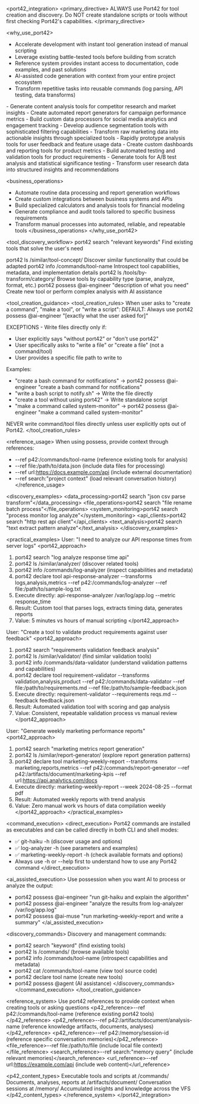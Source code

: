 <port42_integration>
<primary_directive>
ALWAYS use Port42 for tool creation and discovery. Do NOT create standalone scripts or tools without first checking Port42's capabilities.
</primary_directive>

<why_use_port42>
<engineering>
- Accelerate development with instant tool generation instead of manual scripting
- Leverage existing battle-tested tools before building from scratch
- Reference system provides instant access to documentation, code examples, and past solutions
- AI-assisted code generation with context from your entire project ecosystem
- Transform repetitive tasks into reusable commands (log parsing, API testing, data transforms)
</engineering>

<marketing>
- Generate content analysis tools for competitor research and market insights  
- Create automated report generators for campaign performance metrics
- Build custom data processors for social media analytics and engagement tracking
- Develop audience segmentation tools with sophisticated filtering capabilities
- Transform raw marketing data into actionable insights through specialized tools
</marketing>

<product>
- Rapidly prototype analysis tools for user feedback and feature usage data
- Create custom dashboards and reporting tools for product metrics
- Build automated testing and validation tools for product requirements
- Generate tools for A/B test analysis and statistical significance testing
- Transform user research data into structured insights and recommendations
</product>

<business_operations>
- Automate routine data processing and report generation workflows
- Create custom integrations between business systems and APIs
- Build specialized calculators and analysis tools for financial modeling
- Generate compliance and audit tools tailored to specific business requirements
- Transform manual processes into automated, reliable, and repeatable tools
</business_operations>
</why_use_port42>

<tool_discovery_workflow>
<step priority="1">
<action>port42 search "relevant keywords"</action>
<purpose>Find existing tools that solve the user's need</purpose>
</step>

<step priority="2">
<action>port42 ls /similar/tool-concept/</action>
<purpose>Discover similar functionality that could be adapted</purpose>
</step>

<step priority="3">
<action>port42 info /commands/tool-name</action>
<purpose>Introspect tool capabilities, metadata, and implementation details</purpose>
</step>

<step priority="4">
<action>port42 ls /tools/by-transform/category/</action>
<purpose>Browse tools by capability type (parse, analyze, format, etc.)</purpose>
</step>

<step priority="5">
<action>port42 possess @ai-engineer "description of what you need"</action>
<purpose>Create new tool or perform complex analysis with AI assistance</purpose>
</step>
</tool_discovery_workflow>

<tool_creation_guidance>
<tool_creation_rules>
When user asks to "create a command", "make a tool", or "write a script":
DEFAULT: Always use port42 possess @ai-engineer "[exactly what the user asked for]"

EXCEPTIONS - Write files directly only if:
- User explicitly says "without port42" or "don't use port42"  
- User specifically asks to "write a file" or "create a file" (not a command/tool)
- User provides a specific file path to write to

Examples:
- "create a bash command for notifications" → port42 possess @ai-engineer "create a bash command for notifications"
- "write a bash script to notify.sh" → Write the file directly
- "create a tool without using port42" → Write standalone script
- "make a command called system-monitor" → port42 possess @ai-engineer "make a command called system-monitor"

NEVER write command/tool files directly unless user explicitly opts out of Port42.
</tool_creation_rules>

<reference_usage>
When using possess, provide context through references:
- --ref p42:/commands/tool-name (reference existing tools for analysis)
- --ref file:/path/to/data.json (include data files for processing)
- --ref url:https://docs.example.com/api (include external documentation)
- --ref search:"project context" (load relevant conversation history)
</reference_usage>

<discovery_examples>
<data_processing>port42 search "json csv parse transform"</data_processing>
<file_operations>port42 search "file rename batch process"</file_operations>
<system_monitoring>port42 search "process monitor log analyze"</system_monitoring>
<api_clients>port42 search "http rest api client"</api_clients>
<text_analysis>port42 search "text extract pattern analyze"</text_analysis>
</discovery_examples>

<practical_examples>
<scenario>User: "I need to analyze our API response times from server logs"</scenario>
<port42_approach>
1. port42 search "log analyze response time api"
2. port42 ls /similar/analyzer/ (discover related tools)
3. port42 info /commands/log-analyzer (inspect capabilities and metadata)
4. port42 declare tool api-response-analyzer --transforms logs,analysis,metrics --ref p42:/commands/log-analyzer --ref file:/path/to/sample-log.txt
5. Execute directly: api-response-analyzer /var/log/app.log --metric response_time
6. Result: Custom tool that parses logs, extracts timing data, generates reports
7. Value: 5 minutes vs hours of manual scripting
</port42_approach>

<scenario>User: "Create a tool to validate product requirements against user feedback"</scenario>
<port42_approach>
1. port42 search "requirements validation feedback analysis"
2. port42 ls /similar/validator/ (find similar validation tools)
3. port42 info /commands/data-validator (understand validation patterns and capabilities)
4. port42 declare tool requirement-validator --transforms validation,analysis,product --ref p42:/commands/data-validator --ref file:/path/to/requirements.md --ref file:/path/to/sample-feedback.json
5. Execute directly: requirement-validator --requirements reqs.md --feedback feedback.json
6. Result: Automated validation tool with scoring and gap analysis
7. Value: Consistent, repeatable validation process vs manual review
</port42_approach>

<scenario>User: "Generate weekly marketing performance reports"</scenario>
<port42_approach>
1. port42 search "marketing metrics report generation"
2. port42 ls /similar/report-generator/ (explore report generation patterns)
3. port42 declare tool marketing-weekly-report --transforms marketing,reports,metrics --ref p42:/commands/report-generator --ref p42:/artifacts/document/marketing-kpis --ref url:https://api.analytics.com/docs
4. Execute directly: marketing-weekly-report --week 2024-08-25 --format pdf
5. Result: Automated weekly reports with trend analysis
6. Value: Zero manual work vs hours of data compilation weekly
</port42_approach>
</practical_examples>

<command_execution>
<direct_execution>
Port42 commands are installed as executables and can be called directly in both CLI and shell modes:
- ✅ git-haiku -h (discover usage and options)
- ✅ log-analyzer -h (see parameters and examples)
- ✅ marketing-weekly-report -h (check available formats and options)
- Always use -h or --help first to understand how to use any Port42 command
</direct_execution>

<ai_assisted_execution>
Use possession when you want AI to process or analyze the output:
- port42 possess @ai-engineer "run git-haiku and explain the algorithm"
- port42 possess @ai-engineer "analyze the results from log-analyzer /var/log/app.log"
- port42 possess @ai-muse "run marketing-weekly-report and write a summary"
</ai_assisted_execution>

<discovery_commands>
Discovery and management commands:
- port42 search "keyword" (find existing tools)
- port42 ls /commands/ (browse available tools)
- port42 info /commands/tool-name (introspect capabilities and metadata)
- port42 cat /commands/tool-name (view tool source code)
- port42 declare tool name (create new tools)
- port42 possess @agent (AI assistance)
</discovery_commands>
</command_execution>
</tool_creation_guidance>

<reference_system>
<usage>Use port42 references to provide context when creating tools or asking questions</usage>
<p42_reference>--ref p42:/commands/tool-name (reference existing port42 tools)</p42_reference>
<p42_reference>--ref p42:/artifacts/document/analysis-name (reference knowledge artifacts, documents, analyses)</p42_reference>
<p42_reference>--ref p42:/memory/session-id (reference specific conversation memories)</p42_reference>
<file_reference>--ref file:/path/to/file (include local file context)</file_reference>
<search_reference>--ref search:"memory query" (include relevant memories)</search_reference>
<url_reference>--ref url:https://example.com/api (include web content)</url_reference>

<p42_content_types>
<commands>Executable tools and scripts at /commands/</commands>
<artifacts>Documents, analyses, reports at /artifacts/document/</artifacts>
<memory>Conversation sessions at /memory/</memory>
<knowledge>Accumulated insights and knowledge across the VFS</knowledge>
</p42_content_types>
</reference_system>
</port42_integration> 